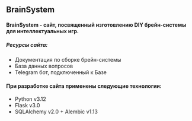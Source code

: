 ## BrainSystem

#### BrainSystem - сайт, посвященный изготовлению DIY брейн-системы для интеллектуальных игр.

##### Ресурсы сайта:

- Документация по сборке брейн-системы
- База данных вопросов
- Telegram бот, подключенный к Базе

#### При разработке сайта применены следующие технологии:
- Python v3.12
- Flask v3.0
- SQLAlchemy v2.0 + Alembic v1.13
